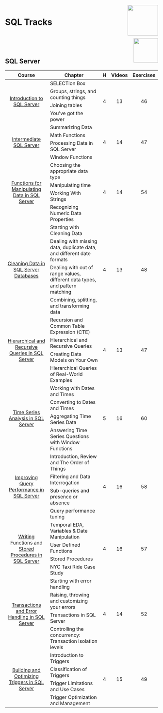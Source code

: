 <img align="right" width="100" src="https://github.com/cs-MohamedAyman/eLearning-Platforms/blob/master/DataCamp-Tracks/org-logos/datacamp.jpg">

# SQL Tracks

<br>
<img align="right" width="80" src="https://github.com/cs-MohamedAyman/eLearning-Platforms/blob/master/DataCamp-Tracks/org-logos/sql.jpg">
<br><br>

## SQL Server

<table>
    <thead>
        <tr>
            <th width="40%">Course</th>
            <th width="60%">Chapter</th>
            <th>H</th>
            <th>Videos</th>
            <th>Exercises</th>
        </tr>
    </thead>
    <tbody>
            <tr>
                <td rowspan=4 align="center">
<a href="https://learn.datacamp.com/courses/introduction-to-sql-server">Introduction to SQL Server</a><br>
                <td align="left">SELECTion Box</td>
                <td rowspan=4 align="center">4</td>
                <td rowspan=4 align="center">13</td>
                <td rowspan=4 align="center">46</td>
                </td>
            </tr>
            <tr>
                <td align="left">Groups, strings, and counting things</td>
            </tr>
            <tr>
                <td align="left">Joining tables</td>
            </tr>
            <tr>
                <td align="left">You've got the power</td>
            </tr>
            <tr>
                <td rowspan=4 align="center">
<a href="https://learn.datacamp.com/courses/intermediate-t-sql">Intermediate SQL Server</a><br>
                <td align="left">Summarizing Data</td>
                <td rowspan=4 align="center">4</td>
                <td rowspan=4 align="center">14</td>
                <td rowspan=4 align="center">47</td>
                </td>
            </tr>
            <tr>
                <td align="left">Math Functions</td>
            </tr>
            <tr>
                <td align="left">Processing Data in SQL Server</td>
            </tr>
            <tr>
                <td align="left">Window Functions</td>
            </tr>
            <tr>
                <td rowspan=4 align="center">
<a href="https://learn.datacamp.com/courses/functions-for-manipulating-data-in-sql-server">Functions for Manipulating Data in SQL Server</a><br>
                <td align="left">Choosing the appropriate data type</td>
                <td rowspan=4 align="center">4</td>
                <td rowspan=4 align="center">14</td>
                <td rowspan=4 align="center">54</td>
                </td>
            </tr>
            <tr>
                <td align="left">Manipulating time</td>
            </tr>
            <tr>
                <td align="left">Working With Strings</td>
            </tr>
            <tr>
                <td align="left">Recognizing Numeric Data Properties</td>
            </tr>
            <tr>
                <td rowspan=4 align="center">
<a href="https://learn.datacamp.com/courses/cleaning-data-in-sql-server-databases">Cleaning Data in SQL Server Databases</a><br>
                <td align="left">Starting with Cleaning Data</td>
                <td rowspan=4 align="center">4</td>
                <td rowspan=4 align="center">13</td>
                <td rowspan=4 align="center">48</td>
                </td>
            </tr>
            <tr>
                <td align="left">Dealing with missing data, duplicate data, and different date formats</td>
            </tr>
            <tr>
                <td align="left">Dealing with out of range values, different data types, and pattern matching</td>
            </tr>
            <tr>
                <td align="left">Combining, splitting, and transforming data</td>
            </tr>
            <tr>
                <td rowspan=4 align="center">
<a href="https://learn.datacamp.com/courses/hierarchical-and-recursive-queries-in-sql-server">Hierarchical and Recursive Queries in SQL Server</a><br>
                <td align="left">Recursion and Common Table Expression (CTE)</td>
                <td rowspan=4 align="center">4</td>
                <td rowspan=4 align="center">13</td>
                <td rowspan=4 align="center">47</td>
                </td>
            </tr>
            <tr>
                <td align="left">Hierarchical and Recursive Queries</td>
            </tr>
            <tr>
                <td align="left">Creating Data Models on Your Own</td>
            </tr>
            <tr>
                <td align="left">Hierarchical Queries of Real-World Examples</td>
            </tr>
            <tr>
                <td rowspan=4 align="center">
<a href="https://learn.datacamp.com/courses/time-series-analysis-in-sql-server">Time Series Analysis in SQL Server</a><br>
                <td align="left">Working with Dates and Times</td>
                <td rowspan=4 align="center">5</td>
                <td rowspan=4 align="center">16</td>
                <td rowspan=4 align="center">60</td>
                </td>
            </tr>
            <tr>
                <td align="left">Converting to Dates and Times</td>
            </tr>
            <tr>
                <td align="left">Aggregating Time Series Data</td>
            </tr>
            <tr>
                <td align="left">Answering Time Series Questions with Window Functions</td>
            </tr>
            <tr>
                <td rowspan=4 align="center">
<a href="https://learn.datacamp.com/courses/improving-query-performance-in-sql-server">Improving Query Performance in SQL Server</a><br>
                <td align="left">Introduction, Review and The Order of Things</td>
                <td rowspan=4 align="center">4</td>
                <td rowspan=4 align="center">16</td>
                <td rowspan=4 align="center">58</td>
                </td>
            </tr>
            <tr>
                <td align="left">Filtering and Data Interrogation</td>
            </tr>
            <tr>
                <td align="left">Sub-queries and presence or absence</td>
            </tr>
            <tr>
                <td align="left">Query performance tuning</td>
            </tr>
            <tr>
                <td rowspan=4 align="center">
<a href="https://learn.datacamp.com/courses/writing-functions-and-stored-procedures-in-sql-server">Writing Functions and Stored Procedures in SQL Server</a><br>
                <td align="left">Temporal EDA, Variables & Date Manipulation</td>
                <td rowspan=4 align="center">4</td>
                <td rowspan=4 align="center">16</td>
                <td rowspan=4 align="center">57</td>
                </td>
            </tr>
            <tr>
                <td align="left">User Defined Functions</td>
            </tr>
            <tr>
                <td align="left">Stored Procedures</td>
            </tr>
            <tr>
                <td align="left">NYC Taxi Ride Case Study</td>
            </tr>
            <tr>
                <td rowspan=4 align="center">
<a href="https://learn.datacamp.com/courses/transactions-and-error-handling-in-sql-server">Transactions and Error Handling in SQL Server</a><br>
                <td align="left">Starting with error handling</td>
                <td rowspan=4 align="center">4</td>
                <td rowspan=4 align="center">14</td>
                <td rowspan=4 align="center">52</td>
                </td>
            </tr>
            <tr>
                <td align="left">Raising, throwing and customizing your errors</td>
            </tr>
            <tr>
                <td align="left">Transactions in SQL Server</td>
            </tr>
            <tr>
                <td align="left">Controlling the concurrency: Transaction isolation levels</td>
            </tr>
            <tr>
                <td rowspan=4 align="center">
<a href="https://learn.datacamp.com/courses/building-and-optimizing-triggers-in-sql-server">Building and Optimizing Triggers in SQL Server</a><br>
                <td align="left">Introduction to Triggers</td>
                <td rowspan=4 align="center">4</td>
                <td rowspan=4 align="center">15</td>
                <td rowspan=4 align="center">49</td>
                </td>
            </tr>
            <tr>
                <td align="left">Classification of Triggers</td>
            </tr>
            <tr>
                <td align="left">Trigger Limitations and Use Cases</td>
            </tr>
            <tr>
                <td align="left">Trigger Optimization and Management</td>
            </tr>
    </tbody>
</table>
